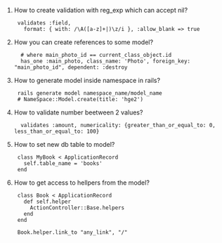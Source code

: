 1. How to create validation with reg_exp which can accept nil?
        
        validates :field,
          format: { with: /\A([a-z]+|)\z/i }, :allow_blank => true
2. How you can create references to some model?
        
         # where main_photo_id == current_class_object.id
         has_one :main_photo, class_name: 'Photo', foreign_key: "main_photo_id", dependent: :destroy
3. How to generate model inside namespace in rails?
        
        rails generate model namespace_name/model_name
        # NameSpace::Model.create(title: 'hge2')
4. How to validate number beetween 2 values?

         validates :amount, numericality: {greater_than_or_equal_to: 0, less_than_or_equal_to: 100}
5. How to set new db table to model?
        
        class MyBook < ApplicationRecord
          self.table_name = 'books'
        end
6. How to get access to hellpers from the model?
        
        class Book < ApplicationRecord
          def self.helper
            ActionController::Base.helpers
          end
        end
        
        Book.helper.link_to "any_link", "/"
